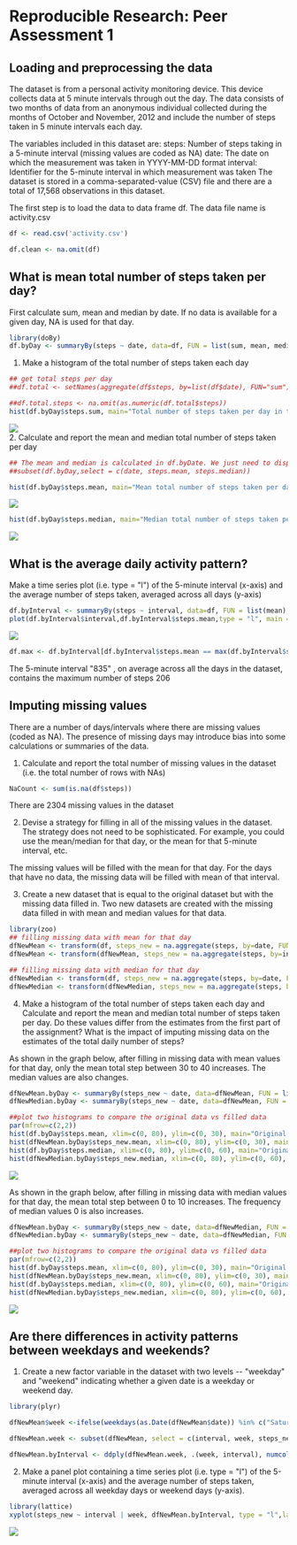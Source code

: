 # Reproducible Research: Peer Assessment 1


## Loading and preprocessing the data
The dataset is from a personal activity monitoring device. This device collects data at 5 minute intervals through out the day. The data consists of two months of data from an anonymous individual collected during the months of October and November, 2012 and include the number of steps taken in 5 minute intervals each day.

The variables included in this dataset are:
steps: Number of steps taking in a 5-minute interval (missing values are coded as NA)
date: The date on which the measurement was taken in YYYY-MM-DD format
interval: Identifier for the 5-minute interval in which measurement was taken
The dataset is stored in a comma-separated-value (CSV) file and there are a total of 17,568 observations in this dataset.

The first step is to load the data to data frame df. The data file name is activity.csv


```r
df <- read.csv('activity.csv')

df.clean <- na.omit(df)
```


## What is mean total number of steps taken per day?
First calculate sum, mean and median by date. If no data is available for a given day, NA is used for that day.

```r
library(doBy)
df.byDay <- summaryBy(steps ~ date, data=df, FUN = list(sum, mean, median), na.rm=TRUE)
```
1. Make a histogram of the total number of steps taken each day

```r
## get total steps per day
##df.total <- setNames(aggregate(df$steps, by=list(df$date), FUN="sum"),c("date","steps"))

##df.total.steps <- na.omit(as.numeric(df.total$steps))
hist(df.byDay$steps.sum, main="Total number of steps taken per day in two months", xlab="Total Steps")
```

<img src="Figs/unnamed-chunk-2-1.png" style="display: block; margin: auto;" />
2. Calculate and report the mean and median total number of steps taken per day

```r
## The mean and median is calculated in df.byDate. We just need to display them
##subset(df.byDay,select = c(date, steps.mean, steps.median))
```


```r
hist(df.byDay$steps.mean, main="Mean total number of steps taken per day in two months", xlab="Mean Total Steps")
```

<img src="Figs/unnamed-chunk-4-1.png" style="display: block; margin: auto;" />

```r
hist(df.byDay$steps.median, main="Median total number of steps taken per day in two months", xlab="Median Total Steps")
```

<img src="Figs/unnamed-chunk-5-1.png" style="display: block; margin: auto;" />

## What is the average daily activity pattern?
Make a time series plot (i.e. type = "l") of the 5-minute interval (x-axis) and the average number of steps taken, averaged across all days (y-axis)

```r
df.byInterval <- summaryBy(steps ~ interval, data=df, FUN = list(mean), na.rm=TRUE)
plot(df.byInterval$interval,df.byInterval$steps.mean,type = "l", main = "Average number of steps taken by Interval", xlab = "Interval", ylab = "Average Steps")
```

<img src="Figs/unnamed-chunk-6-1.png" style="display: block; margin: auto;" />


```r
df.max <- df.byInterval[df.byInterval$steps.mean == max(df.byInterval$steps.mean),]
```
The 5-minute interval "835" , on average across all the days in the dataset, contains the maximum number of steps 206

## Imputing missing values
There are a number of days/intervals where there are missing values (coded as NA). The presence of missing days may introduce bias into some calculations or summaries of the data.

1. Calculate and report the total number of missing values in the dataset (i.e. the total number of rows with NAs)

```r
NaCount <- sum(is.na(df$steps))
```
There are 2304 missing values in the dataset

2. Devise a strategy for filling in all of the missing values in the dataset. The strategy does not need to be sophisticated. For example, you could use the mean/median for that day, or the mean for that 5-minute interval, etc.

The missing values will be filled with the mean for that day. For the days that have no data, the missing data will be filled with mean of that interval.

3. Create a new dataset that is equal to the original dataset but with the missing data filled in.
Two new datasets are created with the missing data filled in with mean and median values for that data.

```r
library(zoo)
## filling missing data with mean for that day
dfNewMean <- transform(df, steps_new = na.aggregate(steps, by=date, FUN = mean))
dfNewMean <- transform(dfNewMean, steps_new = na.aggregate(steps, by=interval, FUN = mean))

## filling missing data with median for that day
dfNewMedian <- transform(df, steps_new = na.aggregate(steps, by=date, FUN = median))
dfNewMedian <- transform(dfNewMedian, steps_new = na.aggregate(steps, by=interval, FUN = median))
```

4. Make a histogram of the total number of steps taken each day and Calculate and report the mean and median total number of steps taken per day. Do these values differ from the estimates from the first part of the assignment? What is the impact of imputing missing data on the estimates of the total daily number of steps?

As shown in the graph below, after filling in missing data with mean values for that day, only the mean total step between 30 to 40 increases. The median values are also changes.

```r
dfNewMean.byDay <- summaryBy(steps_new ~ date, data=dfNewMean, FUN = list(mean))
dfNewMedian.byDay <- summaryBy(steps_new ~ date, data=dfNewMean, FUN = list(median))

##plot two histograms to compare the original data vs filled data
par(mfrow=c(2,2))
hist(df.byDay$steps.mean, xlim=c(0, 80), ylim=c(0, 30), main="Original Data", xlab = "Mean Total Steps Per Day")
hist(dfNewMean.byDay$steps_new.mean, xlim=c(0, 80), ylim=c(0, 30), main="Filled Data With Mean Total", xlab = "Mean Total Steps Per Day")
hist(df.byDay$steps.median, xlim=c(0, 80), ylim=c(0, 60), main="Original Data", xlab = "Median Total Steps Per Day")
hist(dfNewMedian.byDay$steps_new.median, xlim=c(0, 80), ylim=c(0, 60), main="Filled Data With Mean Total", xlab = "Median Total Steps Per Day")
```

<img src="Figs/unnamed-chunk-10-1.png" style="display: block; margin: auto;" />

As shown in the graph below, after filling in missing data with median values for that day, the mean total step between 0 to 10 increases. The frequency of median values 0 is also increases.

```r
dfNewMean.byDay <- summaryBy(steps_new ~ date, data=dfNewMedian, FUN = list(mean))
dfNewMedian.byDay <- summaryBy(steps_new ~ date, data=dfNewMedian, FUN = list(median))

##plot two histograms to compare the original data vs filled data
par(mfrow=c(2,2))
hist(df.byDay$steps.mean, xlim=c(0, 80), ylim=c(0, 30), main="Original Data", xlab = "Mean Total Steps Per Day")
hist(dfNewMean.byDay$steps_new.mean, xlim=c(0, 80), ylim=c(0, 30), main="Filled Data With Median Total", xlab = "Mean Total Steps Per Day")
hist(df.byDay$steps.median, xlim=c(0, 80), ylim=c(0, 60), main="Original Data", xlab = "Median Total Steps Per Day")
hist(dfNewMedian.byDay$steps_new.median, xlim=c(0, 80), ylim=c(0, 60), main="Filled Data With Median Total", xlab = "Median Total Steps Per Day")
```

<img src="Figs/unnamed-chunk-11-1.png" style="display: block; margin: auto;" />


## Are there differences in activity patterns between weekdays and weekends?
1. Create a new factor variable in the dataset with two levels -- "weekday" and "weekend" indicating whether a given date is a weekday or weekend day.

```r
library(plyr)

dfNewMean$week <-ifelse(weekdays(as.Date(dfNewMean$date)) %in% c("Saturday","Sunday"), "Weekend","weekday")

dfNewMean.week <- subset(dfNewMean, select = c(interval, week, steps_new))

dfNewMean.byInterval <- ddply(dfNewMean.week, .(week, interval), numcolwise(mean))
```

2. Make a panel plot containing a time series plot (i.e. type = "l") of the 5-minute interval (x-axis) and the average number of steps taken, averaged across all weekday days or weekend days (y-axis).

```r
library(lattice)
xyplot(steps_new ~ interval | week, dfNewMean.byInterval, type = "l",layout=c(1,2), ylab = "Number of Steps")
```

<img src="Figs/unnamed-chunk-13-1.png" style="display: block; margin: auto;" />


